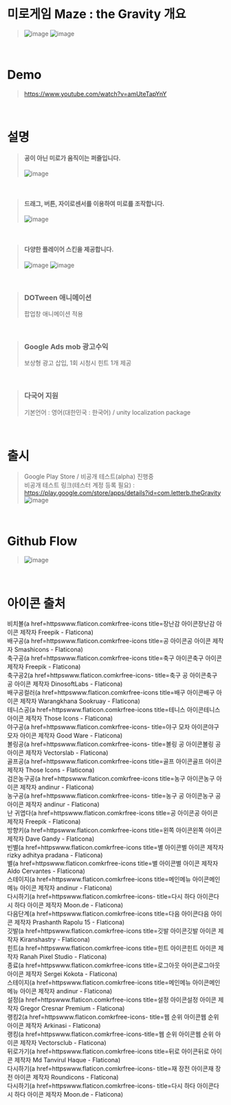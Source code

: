 # 미로게임 Maze : the Gravity 개요
> ![image](https://github.com/user-attachments/assets/bb8164e4-593c-4f93-b437-a0da51003e25)
> ![image](https://github.com/user-attachments/assets/c2b3b627-6610-4e6f-9aed-f58728666182)

<br/>

# Demo
> https://www.youtube.com/watch?v=amUteTapYnY
<br/>

# 설명
> #### 공이 아닌 미로가 움직이는 퍼즐입니다. <br/>
> ![image](https://github.com/user-attachments/assets/a272ea6f-5bf9-4683-aa32-6dc540a661eb)

<br/>

> #### 드래그, 버튼, 자이로센서를 이용하여 미로를 조작합니다. <br/>
> ![image](https://github.com/user-attachments/assets/64f128f0-78c6-4e3e-9afa-89ac667e82e4)
<br/>

> #### 다양한 플레이어 스킨을 제공합니다.<br/>
> ![image](https://github.com/user-attachments/assets/cfa8e2f2-afc5-4038-9417-9b3aa8476ec9)
> ![image](https://github.com/user-attachments/assets/9793d6d6-5669-4e2f-a03d-902bc449c3f6)
<br/>

> ### DOTween 애니메이션
> 팝업창 애니메이션 적용
<br/>

> ### Google Ads mob 광고수익
> 보상형 광고 삽입, 1회 시청시 힌트 1개 제공
<br/>

> ### 다국어 지원
> 기본언어 : 영어(대한민국 : 한국어)  / unity localization package
<br/>


# 출시
> Google Play Store / 비공개 테스트(alpha) 진행중<br/>
> 비공개 테스트 링크(테스터 계정 등록 필요) : https://play.google.com/store/apps/details?id=com.letterb.theGravity
> ![image](https://github.com/user-attachments/assets/ae3ade25-3684-4412-a559-177fb4ce4794)

<br/>

# Github Flow
> ![image](https://github.com/user-attachments/assets/a4e37cb8-aaf3-4574-95b7-3c09434bd0cc)
<br/>

# 아이콘 출처
비치볼(a href=httpswww.flaticon.comkrfree-icons title=장난감 아이콘장난감 아이콘 제작자 Freepik - Flaticona)<br/>
배구공(a href=httpswww.flaticon.comkrfree-icons title=공 아이콘공 아이콘 제작자 Smashicons - Flaticona)<br/>
축구공(a href=httpswww.flaticon.comkrfree-icons title=축구 아이콘축구 아이콘 제작자 Freepik - Flaticona)<br/>
축구공2(a href=httpswww.flaticon.comkrfree-icons- title=축구 공 아이콘축구 공 아이콘 제작자 DinosoftLabs - Flaticona)<br/>
배구공컬러(a href=httpswww.flaticon.comkrfree-icons title=배구 아이콘배구 아이콘 제작자 Warangkhana Sookruay - Flaticona)<br/>
테니스공(a href=httpswww.flaticon.comkrfree-icons title=테니스 아이콘테니스 아이콘 제작자 Those Icons - Flaticona)<br/>
야구공(a href=httpswww.flaticon.comkrfree-icons- title=야구 모자 아이콘야구 모자 아이콘 제작자 Good Ware - Flaticona)<br/>
볼링공(a href=httpswww.flaticon.comkrfree-icons- title=볼링 공 아이콘볼링 공 아이콘 제작자 Vectorslab - Flaticona)<br/>
골프공(a href=httpswww.flaticon.comkrfree-icons title=골프 아이콘골프 아이콘 제작자 Those Icons - Flaticona)<br/>
검은농구공(a href=httpswww.flaticon.comkrfree-icons title=농구 아이콘농구 아이콘 제작자 andinur - Flaticona)<br/>
농구공(a href=httpswww.flaticon.comkrfree-icons- title=농구 공 아이콘농구 공 아이콘 제작자 andinur - Flaticona)<br/>
난 귀엽다(a href=httpswww.flaticon.comkrfree-icons title=공 아이콘공 아이콘 제작자 Freepik - Flaticona)<br/>
방향키(a href=httpswww.flaticon.comkrfree-icons title=왼쪽 아이콘왼쪽 아이콘 제작자 Dave Gandy - Flaticona)<br/>
빈별(a href=httpswww.flaticon.comkrfree-icons title=별 아이콘별 아이콘 제작자 rizky adhitya pradana - Flaticona)<br/>
별(a href=httpswww.flaticon.comkrfree-icons title=별 아이콘별 아이콘 제작자 Aldo Cervantes - Flaticona)<br/>
스테이지(a href=httpswww.flaticon.comkrfree-icons title=메인메뉴 아이콘메인메뉴 아이콘 제작자 andinur - Flaticona)<br/>
다시하기(a href=httpswww.flaticon.comkrfree-icons- title=다시 하다 아이콘다시 하다 아이콘 제작자 Moon.de - Flaticona)<br/>
다음단계(a href=httpswww.flaticon.comkrfree-icons title=다음 아이콘다음 아이콘 제작자 Prashanth Rapolu 15 - Flaticona)<br/>
깃발(a href=httpswww.flaticon.comkrfree-icons title=깃발 아이콘깃발 아이콘 제작자 Kiranshastry - Flaticona)<br/>
힌트(a href=httpswww.flaticon.comkrfree-icons title=힌트 아이콘힌트 아이콘 제작자 Ranah Pixel Studio - Flaticona)<br/>
종료(a href=httpswww.flaticon.comkrfree-icons title=로그아웃 아이콘로그아웃 아이콘 제작자 Sergei Kokota - Flaticona)<br/>
스테이지(a href=httpswww.flaticon.comkrfree-icons title=메인메뉴 아이콘메인메뉴 아이콘 제작자 andinur - Flaticona)<br/>
설정(a href=httpswww.flaticon.comkrfree-icons title=설정 아이콘설정 아이콘 제작자 Gregor Cresnar Premium - Flaticona)<br/>
랭킹2(a href=httpswww.flaticon.comkrfree-icons- title=웹 순위 아이콘웹 순위 아이콘 제작자 Arkinasi - Flaticona)<br/>
랭킹(a href=httpswww.flaticon.comkrfree-icons-title=웹 순위 아이콘웹 순위 아이콘 제작자 Vectorsclub - Flaticona)<br/>
뒤로가기(a href=httpswww.flaticon.comkrfree-icons title=뒤로 아이콘뒤로 아이콘 제작자 Md Tanvirul Haque - Flaticona)<br/>
다시하기(a href=httpswww.flaticon.comkrfree-icons- title=재 장전 아이콘재 장전 아이콘 제작자 Roundicons - Flaticona)<br/>
다시하기(a href=httpswww.flaticon.comkrfree-icons- title=다시 하다 아이콘다시 하다 아이콘 제작자 Moon.de - Flaticona)<br/>
